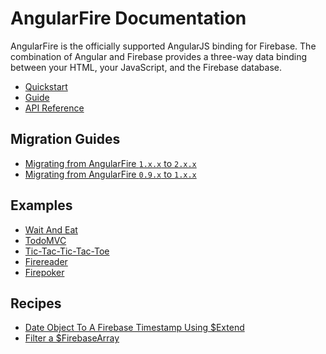 # AngularFire Documentation

AngularFire is the officially supported AngularJS binding for Firebase. The combination of Angular
and Firebase provides a three-way data binding between your HTML, your JavaScript, and the Firebase database.

* [Quickstart](quickstart.md)
* [Guide](guide/README.md)
* [API Reference](https://angularfire.firebaseapp.com/api.html)


## Migration Guides

* [Migrating from AngularFire `1.x.x` to `2.x.x`](migration/1XX-to-2XX.md)
* [Migrating from AngularFire `0.9.x` to `1.x.x`](migration/09X-to-1XX.md)


## Examples

* [Wait And Eat](https://github.com/gordonmzhu/angular-course-demo-app-v2)
* [TodoMVC](https://github.com/tastejs/todomvc/tree/master/examples/firebase-angular)
* [Tic-Tac-Tic-Tac-Toe](https://github.com/jwngr/tic-tac-tic-tac-toe/)
* [Firereader](http://github.com/firebase/firereader)
* [Firepoker](https://github.com/Wizehive/Firepoker)


## Recipes

* [Date Object To A Firebase Timestamp Using $Extend](http://jsfiddle.net/katowulf/syuzw9k1/)
* [Filter a $FirebaseArray](http://jsfiddle.net/firebase/ku8uL0pr/)
